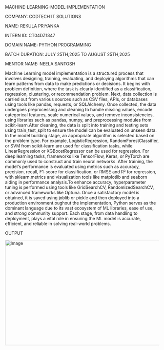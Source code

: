  MACHINE-LEARNING-MODEL-IMPLEMENTATION

 COMPANY: CODTECH IT SOLUTIONS

 NAME: REKULA PRIYANKA

 INTERN ID: CT04DZ1347

 DOMAIN NAME: PYTHON PROGRAMMING

 BATCH DURATION: JULY 25TH,2025 TO AUGUST 25TH,2025

 MENTOR NAME: NEELA SANTOSH

 Machine Learning model implementation is a structured process that involves designing, training, evaluating, and deploying algorithms that can learn patterns from data to make      predictions or decisions. It begins with problem definition, where the task is clearly identified as a classification, regression, clustering, or recommendation problem. Next, data collection is carried out from various sources such as CSV files, APIs, or databases using tools like pandas, requests, or SQLAlchemy. Once collected, the data undergoes preprocessing and cleaning to handle missing values, encode categorical features, scale numerical values, and remove inconsistencies, using libraries such as pandas, numpy, and preprocessing modules from scikit-learn.After cleaning, the data is split into training and testing sets using train_test_split to ensure the model can be evaluated on unseen data. In the model building stage, an appropriate algorithm is selected based on the problem type. For example, LogisticRegression, RandomForestClassifier, or SVM from scikit-learn are used for classification tasks, while LinearRegression or XGBoostRegressor can be used for regression. For deep learning tasks, frameworks like TensorFlow, Keras, or PyTorch are commonly used to construct and train neural networks. After training, the model's performance is evaluated using metrics such as accuracy, precision, recall, F1-score for classification, or RMSE and R² for regression, with sklearn.metrics and visualization tools like matplotlib and seaborn aiding in performance analysis.To enhance accuracy, hyperparameter tuning is performed using tools like GridSearchCV, RandomizedSearchCV, or advanced frameworks like Optuna. Once a satisfactory model is obtained, it is saved using joblib or pickle and then deployed into a production environment.oughout the implementation, Python serves as the dominant language due to its vast ecosystem of ML libraries, ease of use, and strong community support. Each stage, from data handling to deployment, plays a vital role in ensuring the ML model is accurate, efficient, and reliable in solving real-world problems.

OUTPUT

<img width="540" height="345" alt="Image" src="https://github.com/user-attachments/assets/e82eddcb-0d86-4322-a443-9aa147e2f0b6" />
